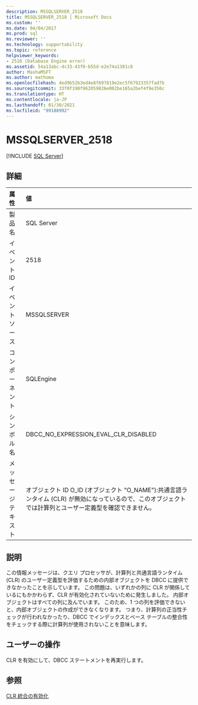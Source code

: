 ```yaml
---
description: MSSQLSERVER_2518
title: MSSQLSERVER_2518 | Microsoft Docs
ms.custom: ''
ms.date: 04/04/2017
ms.prod: sql
ms.reviewer: ''
ms.technology: supportability
ms.topic: reference
helpviewer_keywords:
- 2518 (Database Engine error)
ms.assetid: 54a13abc-4c33-43f0-b55d-e2e74a1381c8
author: MashaMSFT
ms.author: mathoma
ms.openlocfilehash: 4ed9b52b3ed4e8f897819e2ec5f67923357fad7b
ms.sourcegitcommit: 33f0f190f962059826e002be165a2bef4f9e350c
ms.translationtype: HT
ms.contentlocale: ja-JP
ms.lasthandoff: 01/30/2021
ms.locfileid: "99188992"
---
```

# <a name="mssqlserver_2518"></a>MSSQLSERVER_2518
 [!INCLUDE [SQL Server](../../includes/applies-to-version/sqlserver.md)]
  
## <a name="details"></a>詳細  
  
| 属性 | 値 |  
| :-------- | :---- |  
|製品名|SQL Server|  
|イベント ID|2518|  
|イベント ソース|MSSQLSERVER|  
|コンポーネント|SQLEngine|  
|シンボル名|DBCC_NO_EXPRESSION_EVAL_CLR_DISABLED|  
|メッセージ テキスト|オブジェクト ID O_ID (オブジェクト "O_NAME"):共通言語ランタイム (CLR) が無効になっているので、このオブジェクトでは計算列とユーザー定義型を確認できません。|  
  
## <a name="explanation"></a>説明  
この情報メッセージは、クエリ プロセッサが、計算列と共通言語ランタイム (CLR) のユーザー定義型を評価するための内部オブジェクトを DBCC に提供できなかったことを示しています。 この問題は、いずれかの列に CLR が関係しているにもかかわらず、CLR が有効化されていないために発生しました。 内部オブジェクトはすべての列に及んでいます。 このため、1 つの列を評価できないと、内部オブジェクトの作成ができなくなります。 つまり、計算列の正当性チェックが行われなかったり、DBCC でインデックスとベース テーブルの整合性をチェックする際に計算列が使用されないことを意味します。  
  
## <a name="user-action"></a>ユーザーの操作  
CLR を有効にして、DBCC ステートメントを再実行します。  
  
## <a name="see-also"></a>参照  
[CLR 統合の有効化](~/relational-databases/clr-integration/clr-integration-enabling.md)  
  
